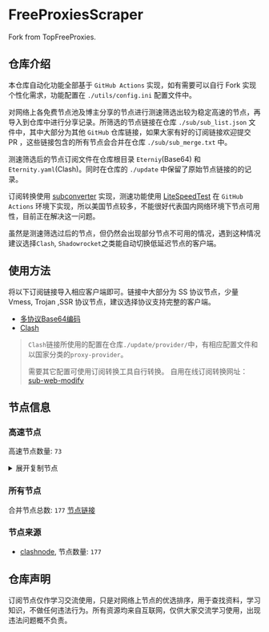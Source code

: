 # FreeProxiesScraper

Fork from TopFreeProxies.

## 仓库介绍
本仓库自动化功能全部基于 `GitHub Actions` 实现，如有需要可以自行 Fork 实现个性化需求，功能配置在 `./utils/config.ini` 配置文件中。

对网络上各免费节点池及博主分享的节点进行测速筛选出较为稳定高速的节点，再导入到仓库中进行分享记录。所筛选的节点链接在仓库 `./sub/sub_list.json` 文件中，其中大部分为其他 `GitHub` 仓库链接，如果大家有好的订阅链接欢迎提交 PR ，这些链接包含的所有节点会合并在仓库 `./sub/sub_merge.txt` 中。

测速筛选后的节点订阅文件在仓库根目录 `Eterniy`(Base64) 和 `Eternity.yaml`(Clash)。同时在仓库的 `./update` 中保留了原始节点链接的的记录。

订阅转换使用 [subconverter](https://github.com/tindy2013/subconverter) 实现，测速功能使用 [LiteSpeedTest](https://github.com/xxf098/LiteSpeedTest) 在 `GitHub Actions` 环境下实现，所以美国节点较多，不能很好代表国内网络环境下节点可用性，目前正在解决这一问题。

虽然是测速筛选过后的节点，但仍然会出现部分节点不可用的情况，遇到这种情况建议选择`Clash`, `Shadowrocket`之类能自动切换低延迟节点的客户端。

## 使用方法
将以下订阅链接导入相应客户端即可。链接中大部分为 SS 协议节点，少量 Vmess, Trojan ,SSR 协议节点，建议选择协议支持完整的客户端。

- [多协议Base64编码](https://raw.githubusercontent.com/caijh/FreeProxiesScraper/master/Eternity)
- [Clash](https://raw.githubusercontent.com/caijh/FreeProxiesScraper/master/Eternity.yaml)

>`Clash`链接所使用的配置在仓库`./update/provider/`中，有相应配置文件和以国家分类的`proxy-provider`。
>
>需要其它配置可使用订阅转换工具自行转换。
>自用在线订阅转换网址：[sub-web-modify](https://sub.v1.mk/)

## 节点信息
### 高速节点
高速节点数量: `73`
<details>
  <summary>展开复制节点</summary>

    vmess://eyJ2IjoiMiIsInBzIjoiMDQtMDAxLUpQIiwiYWRkIjoianAtMS5hbmV3c3RhcnQuY3lvdSIsInBvcnQiOiI1MDYxIiwidHlwZSI6Im5vbmUiLCJpZCI6ImIyODhiNTY0LTUyY2ItM2QyNC1hNjBkLWQ3MmQ4ZDZkNjliMCIsImFpZCI6IjAiLCJuZXQiOiJ3cyIsInBhdGgiOiIvIiwiaG9zdCI6ImpwLTEuYW5ld3N0YXJ0LmN5b3UiLCJ0bHMiOiJ0bHMifQ==
    vmess://eyJ2IjoiMiIsInBzIjoiMDQtMDA0LU5PV0hFUkUiLCJhZGQiOiJ1czYtMS5hbmV3c3RhcnQuY3lvdSIsInBvcnQiOiI1MDYxIiwidHlwZSI6Im5vbmUiLCJpZCI6ImIyODhiNTY0LTUyY2ItM2QyNC1hNjBkLWQ3MmQ4ZDZkNjliMCIsImFpZCI6IjAiLCJuZXQiOiJ3cyIsInBhdGgiOiIvIiwiaG9zdCI6InVzNi0xLmFuZXdzdGFydC5jeW91IiwidGxzIjoidGxzIn0=
    trojan://7121d5cc-d8b1-3793-9d54-fcd50c501e24@gz0slb.aliyuncdn.smp-paymentservices-apple.com:56323?allowInsecure=1&sni=upos-hz-mirrorakam.akamaized.net#04-005-NOWHERE
    trojan://7121d5cc-d8b1-3793-9d54-fcd50c501e24@gz0slb.aliyuncdn.smp-paymentservices-apple.com:56432?allowInsecure=1&sni=fastly.cdn.steampipe.steamcontent.com#04-006-NOWHERE
    trojan://7121d5cc-d8b1-3793-9d54-fcd50c501e24@push04.endpoint.smp-paymentservices-apple.com:23452?allowInsecure=1&sni=origin-a.akamaihd.net#04-007-CN
    trojan://7121d5cc-d8b1-3793-9d54-fcd50c501e24@push04.endpoint.smp-paymentservices-apple.com:23453?allowInsecure=1&sni=akamai.cdn.steampipe.steamcontent.com#04-008-CN
    vmess://eyJ2IjoiMiIsInBzIjoiMDQtMTA4LVJFTEFZIiwiYWRkIjoiczMuY24tZGIudG9wIiwicG9ydCI6IjgwODAiLCJ0eXBlIjoibm9uZSIsImlkIjoiZGFhNDIzNDEtMzdkNS0zNjc4LTlhOWItNTk5YmUxMjA5YWExIiwiYWlkIjoiMCIsIm5ldCI6IndzIiwicGF0aCI6Ii9kYWJhaS5pbjE3Mi42NC40OS43NiIsImhvc3QiOiJzMy5jbi1kYi50b3AiLCJ0bHMiOiIifQ==
    vmess://eyJ2IjoiMiIsInBzIjoiMDQtMTA5LVJFTEFZIiwiYWRkIjoiczUuZGItbGluazAxLnRvcCIsInBvcnQiOiIyMDk1IiwidHlwZSI6Im5vbmUiLCJpZCI6ImRhYTQyMzQxLTM3ZDUtMzY3OC05YTliLTU5OWJlMTIwOWFhMSIsImFpZCI6IjAiLCJuZXQiOiJ3cyIsInBhdGgiOiIvZGFiYWkuaW4xMDQuMTYuNjguODkiLCJob3N0IjoiczUuZGItbGluazAxLnRvcCIsInRscyI6IiJ9
    vmess://eyJ2IjoiMiIsInBzIjoiMDQtMTEwLVJFTEFZIiwiYWRkIjoiczEuY24tZGIudG9wIiwicG9ydCI6IjgwODAiLCJ0eXBlIjoibm9uZSIsImlkIjoiZGFhNDIzNDEtMzdkNS0zNjc4LTlhOWItNTk5YmUxMjA5YWExIiwiYWlkIjoiMCIsIm5ldCI6IndzIiwicGF0aCI6Ii9kYWJhaS5pbjEwNC4yNC42MC4xODAiLCJob3N0IjoiczEuY24tZGIudG9wIiwidGxzIjoiIn0=
    vmess://eyJ2IjoiMiIsInBzIjoiMDQtMTExLVJFTEFZIiwiYWRkIjoiczQuZGItbGluazAxLnRvcCIsInBvcnQiOiI4MCIsInR5cGUiOiJub25lIiwiaWQiOiJkYWE0MjM0MS0zN2Q1LTM2NzgtOWE5Yi01OTliZTEyMDlhYTEiLCJhaWQiOiIwIiwibmV0Ijoid3MiLCJwYXRoIjoiL2RhYmFpLmluMTA0LjI0LjY1LjIwNSIsImhvc3QiOiJzNC5kYi1saW5rMDEudG9wIiwidGxzIjoiIn0=
    vmess://eyJ2IjoiMiIsInBzIjoiMDQtMTEyLVJFTEFZIiwiYWRkIjoiczIuZGItbGluazAxLnRvcCIsInBvcnQiOiI4MDgwIiwidHlwZSI6Im5vbmUiLCJpZCI6ImRhYTQyMzQxLTM3ZDUtMzY3OC05YTliLTU5OWJlMTIwOWFhMSIsImFpZCI6IjAiLCJuZXQiOiJ3cyIsInBhdGgiOiIvZGFiYWkuaW4xMDQuMjQuMTk2LjMxIiwiaG9zdCI6InMyLmRiLWxpbmswMS50b3AiLCJ0bHMiOiIifQ==
    vmess://eyJ2IjoiMiIsInBzIjoiMDQtMTEzLVJFTEFZIiwiYWRkIjoiczQuY24tZGIudG9wIiwicG9ydCI6IjIwOTUiLCJ0eXBlIjoibm9uZSIsImlkIjoiZGFhNDIzNDEtMzdkNS0zNjc4LTlhOWItNTk5YmUxMjA5YWExIiwiYWlkIjoiMCIsIm5ldCI6IndzIiwicGF0aCI6Ii9kYWJhaS5pbjEwNC4yNS4xODguMjE0IiwiaG9zdCI6InM0LmNuLWRiLnRvcCIsInRscyI6IiJ9
    vmess://eyJ2IjoiMiIsInBzIjoiMDQtMTE0LVJFTEFZIiwiYWRkIjoiczUuZGItbGluazAxLnRvcCIsInBvcnQiOiI4MDgwIiwidHlwZSI6Im5vbmUiLCJpZCI6ImRhYTQyMzQxLTM3ZDUtMzY3OC05YTliLTU5OWJlMTIwOWFhMSIsImFpZCI6IjAiLCJuZXQiOiJ3cyIsInBhdGgiOiIvZGFiYWkuaW4xMDQuMjUuMTUuMTg1IiwiaG9zdCI6InM1LmRiLWxpbmswMS50b3AiLCJ0bHMiOiIifQ==
    vmess://eyJ2IjoiMiIsInBzIjoiMDQtMTE1LU5PV0hFUkUiLCJhZGQiOiIxMi5tYW1hbWFqZC5zaXRlIiwicG9ydCI6IjIzNjEyIiwidHlwZSI6Im5vbmUiLCJpZCI6IjgwZTNkNmM5LTlkM2EtM2QyMS04MTdmLTQ2MTcxYTE5OTZjMiIsImFpZCI6IjIiLCJuZXQiOiJ3cyIsInBhdGgiOiIvIiwiaG9zdCI6IjEyLm1hbWFtYWpkLnNpdGUiLCJ0bHMiOiIifQ==
    vmess://eyJ2IjoiMiIsInBzIjoiMDQtMTE2LUNOIiwiYWRkIjoiMTcubWFtYW1hamQuc2l0ZSIsInBvcnQiOiIyMzYxNyIsInR5cGUiOiJub25lIiwiaWQiOiI4MGUzZDZjOS05ZDNhLTNkMjEtODE3Zi00NjE3MWExOTk2YzIiLCJhaWQiOiIyIiwibmV0Ijoid3MiLCJwYXRoIjoiLyIsImhvc3QiOiIxNy5tYW1hbWFqZC5zaXRlIiwidGxzIjoiIn0=
    vmess://eyJ2IjoiMiIsInBzIjoiMDQtMTE3LUNOIiwiYWRkIjoiMTEubWFtYW1hamQuc2l0ZSIsInBvcnQiOiIyMzYxMSIsInR5cGUiOiJub25lIiwiaWQiOiI4MGUzZDZjOS05ZDNhLTNkMjEtODE3Zi00NjE3MWExOTk2YzIiLCJhaWQiOiIyIiwibmV0Ijoid3MiLCJwYXRoIjoiLyIsImhvc3QiOiIxMS5tYW1hbWFqZC5zaXRlIiwidGxzIjoiIn0=
    vmess://eyJ2IjoiMiIsInBzIjoiMDQtMTE4LUNOIiwiYWRkIjoiMTkubWFtYW1hamQuc2l0ZSIsInBvcnQiOiIyMzYxOSIsInR5cGUiOiJub25lIiwiaWQiOiI4MGUzZDZjOS05ZDNhLTNkMjEtODE3Zi00NjE3MWExOTk2YzIiLCJhaWQiOiIyIiwibmV0Ijoid3MiLCJwYXRoIjoiLyIsImhvc3QiOiIxOS5tYW1hbWFqZC5zaXRlIiwidGxzIjoiIn0=
    vmess://eyJ2IjoiMiIsInBzIjoiMDQtMTE5LUNOIiwiYWRkIjoiMTYubWFtYW1hamQuc2l0ZSIsInBvcnQiOiIyMzYxNiIsInR5cGUiOiJub25lIiwiaWQiOiI4MGUzZDZjOS05ZDNhLTNkMjEtODE3Zi00NjE3MWExOTk2YzIiLCJhaWQiOiIyIiwibmV0Ijoid3MiLCJwYXRoIjoiLyIsImhvc3QiOiIxNi5tYW1hbWFqZC5zaXRlIiwidGxzIjoiIn0=
    vmess://eyJ2IjoiMiIsInBzIjoiMDQtMTIwLUNOIiwiYWRkIjoiMTgubWFtYW1hamQuc2l0ZSIsInBvcnQiOiIyMzYxOCIsInR5cGUiOiJub25lIiwiaWQiOiI4MGUzZDZjOS05ZDNhLTNkMjEtODE3Zi00NjE3MWExOTk2YzIiLCJhaWQiOiIyIiwibmV0Ijoid3MiLCJwYXRoIjoiLyIsImhvc3QiOiIxOC5tYW1hbWFqZC5zaXRlIiwidGxzIjoiIn0=
    vmess://eyJ2IjoiMiIsInBzIjoiMDQtMTIxLUNOIiwiYWRkIjoiMTUubWFtYW1hamQuc2l0ZSIsInBvcnQiOiIyMzYxNSIsInR5cGUiOiJub25lIiwiaWQiOiI4MGUzZDZjOS05ZDNhLTNkMjEtODE3Zi00NjE3MWExOTk2YzIiLCJhaWQiOiIyIiwibmV0Ijoid3MiLCJwYXRoIjoiLyIsImhvc3QiOiIxNS5tYW1hbWFqZC5zaXRlIiwidGxzIjoiIn0=
    vmess://eyJ2IjoiMiIsInBzIjoiMDQtMTIyLU5PV0hFUkUiLCJhZGQiOiI1Lm1hbWFtYWpkLnNpdGUiLCJwb3J0IjoiMjM2MDUiLCJ0eXBlIjoibm9uZSIsImlkIjoiODBlM2Q2YzktOWQzYS0zZDIxLTgxN2YtNDYxNzFhMTk5NmMyIiwiYWlkIjoiMiIsIm5ldCI6IndzIiwicGF0aCI6Ii8iLCJob3N0IjoiNS5tYW1hbWFqZC5zaXRlIiwidGxzIjoiIn0=
    vmess://eyJ2IjoiMiIsInBzIjoiMDQtMTIzLUNOIiwiYWRkIjoiMTMubWFtYW1hamQuc2l0ZSIsInBvcnQiOiIyMzYxMyIsInR5cGUiOiJub25lIiwiaWQiOiI4MGUzZDZjOS05ZDNhLTNkMjEtODE3Zi00NjE3MWExOTk2YzIiLCJhaWQiOiIyIiwibmV0Ijoid3MiLCJwYXRoIjoiLyIsImhvc3QiOiIxMy5tYW1hbWFqZC5zaXRlIiwidGxzIjoiIn0=
    vmess://eyJ2IjoiMiIsInBzIjoiMDQtMTI0LUNOIiwiYWRkIjoiMTQubWFtYW1hamQuc2l0ZSIsInBvcnQiOiIyMzYxNCIsInR5cGUiOiJub25lIiwiaWQiOiI4MGUzZDZjOS05ZDNhLTNkMjEtODE3Zi00NjE3MWExOTk2YzIiLCJhaWQiOiIyIiwibmV0Ijoid3MiLCJwYXRoIjoiLyIsImhvc3QiOiIxNC5tYW1hbWFqZC5zaXRlIiwidGxzIjoiIn0=
    ss://YWVzLTI1Ni1jZmI6ZjhmN2FDemNQS2JzRjhwMw@156.146.40.194:989#05-132-SK
    vmess://eyJ2IjoiMiIsInBzIjoiMDUtMTMzLUNOIiwiYWRkIjoidjUuaGVkdWlhbi5saW5rIiwicG9ydCI6IjMwODA1IiwidHlwZSI6Im5vbmUiLCJpZCI6ImNiYjNmODc3LWQxZmItMzQ0Yy04N2E5LWQxNTNiZmZkNTQ4NCIsImFpZCI6IjIiLCJuZXQiOiJ3cyIsInBhdGgiOiIvb29vbyIsImhvc3QiOiJ2NS5oZWR1aWFuLmxpbmsiLCJ0bHMiOiIifQ==
    trojan://Aimer@27.50.48.126:2083?allowInsecure=1&sni=tyep.esslh.filegear-sg.me&ws=1&wspath=%2525252F%2525253Fed%2525253D2560#05-145-RELAY
    trojan://Aimer@92.243.74.180:8443?allowInsecure=1&sni=tyep.esslh.filegear-sg.me&ws=1&wspath=%2525252F#05-146-RELAY
    trojan://cdcb28fb-6deb-49ca-a53c-7090ac638085@hkmg2.weixin.su:25333?allowInsecure=1&sni=hkmg2.weixin.su#05-147-HK
    trojan://dc50eb1d-244d-4711-b168-a101a5e6fb1b@ffffffffffffkkkkkkl.4444926.xyz:443?allowInsecure=1&sni=FFffFfffFFfFKKkkKKl.4444926.XyZ&ws=1&wspath=%2525252Fc6nDz4OnpXiNaWb#05-148-RELAY
    trojan://telegram-id-directvpn@35.181.158.77:22223?allowInsecure=1&sni=trojan.burgerip.co.uk#05-150-FR
    vmess://eyJ2IjoiMiIsInBzIjoiMDUtMTU0LVJFTEFZIiwiYWRkIjoic3cua2FsZWtoYXIuY29tIiwicG9ydCI6IjgwIiwidHlwZSI6Im5vbmUiLCJpZCI6ImU3OTY1NjIyLTZhN2EtZjdmYi0zNDIwLTRhODQ5MTQzMTUzNiIsImFpZCI6IjAiLCJuZXQiOiJ3cyIsInBhdGgiOiIvdG9CZU9yTm90VG9CZS94MXdxengvQmUiLCJob3N0Ijoic3cua2FsZWtoYXIuY29tIiwidGxzIjoiIn0=
    trojan://4174b95d-115e-4d39-add6-1f8db95bb860@104.21.88.226:443?allowInsecure=1&sni=qqqqqqqqqqa.www890604.dpdns.org&ws=1&wspath=%2525252FuzJNzgkkYWRWGxgFnoFPw1#05-230-RELAY
    vmess://eyJ2IjoiMiIsInBzIjoiMDUtMjM3LVJFTEFZIiwiYWRkIjoiY29kZXBlbi5pbyIsInBvcnQiOiI0NDMiLCJ0eXBlIjoibm9uZSIsImlkIjoiZGU5NGNjMGEtMDU5Mi00OTY5LWIxZmMtOTdlYThmMGVhMGIzIiwiYWlkIjoiMCIsIm5ldCI6IndzIiwicGF0aCI6Ii91cy5ra3AubWUuZXUub3JnL2FhIiwiaG9zdCI6ImNvZGVwZW4uaW8iLCJ0bHMiOiJ0bHMifQ==
    vmess://eyJ2IjoiMiIsInBzIjoiMDktMzI3LUNOIiwiYWRkIjoiMTgzLjIzNi45Ny4xMDEiLCJwb3J0IjoiNDMzMzMiLCJ0eXBlIjoibm9uZSIsImlkIjoiNDE4MDQ4YWYtYTI5My00Yjk5LTliMGMtOThjYTM1ODBkZDI0IiwiYWlkIjoiNjQiLCJuZXQiOiJ3cyIsInBhdGgiOiIvIiwiaG9zdCI6IiIsInRscyI6IiJ9
    ss://MjAyMi1ibGFrZTMtYWVzLTEyOC1nY206MTJ4R1JtY0V5M1RWRVR6RTQ3TXJlQSUyNTNEJTI1M0Q@183.240.187.198:34664#09-328-CN
    trojan://d0d08cddacc3190ea81b1b792e1b5fde@36.151.251.48:41225?allowInsecure=1&sni=www.baidu.com#09-329-CN
    trojan://d0d08cddacc3190ea81b1b792e1b5fde@36.151.251.48:53248?allowInsecure=1&sni=www.baidu.com#09-330-CN
    trojan://d0d08cddacc3190ea81b1b792e1b5fde@36.151.251.48:16158?allowInsecure=1&sni=www.baidu.com#09-331-CN
    trojan://d0d08cddacc3190ea81b1b792e1b5fde@36.151.251.48:32765?allowInsecure=1&sni=www.baidu.com#09-332-CN
    trojan://d0d08cddacc3190ea81b1b792e1b5fde@36.151.192.13:9141?allowInsecure=1&sni=www.baidu.com#09-333-CN
    trojan://d0d08cddacc3190ea81b1b792e1b5fde@36.151.192.13:1122?allowInsecure=1&sni=www.baidu.com#09-334-CN
    trojan://d0d08cddacc3190ea81b1b792e1b5fde@36.151.251.48:13855?allowInsecure=1&sni=www.baidu.com#09-335-CN
    trojan://d0d08cddacc3190ea81b1b792e1b5fde@36.151.251.48:44123?allowInsecure=1&sni=www.baidu.com#09-336-CN
    trojan://d0d08cddacc3190ea81b1b792e1b5fde@36.151.251.48:4447?allowInsecure=1&sni=www.baidu.com#09-337-CN
    trojan://trojan@109.234.211.66:8443?allowInsecure=1&sni=store.timimi.dpdns.org&ws=1&wspath=%2525252F#09-348-RELAY
    trojan://trojan@91.193.58.0:443?allowInsecure=1&sni=wahaha.yingyangkuaixian.dpdns.org&ws=1&wspath=%2525252F#09-365-RELAY
    vmess://eyJ2IjoiMiIsInBzIjoiMDktMzY2LUhLIiwiYWRkIjoiaGt0LmdvdG9jaGluYXRvd24ubmV0IiwicG9ydCI6IjgwIiwidHlwZSI6Im5vbmUiLCJpZCI6IjM4NGQxYjQyLTY1NWYtMTFlZC1hOGJmLWYyM2M5MWNmYmJjOSIsImFpZCI6IjIiLCJuZXQiOiJ3cyIsInBhdGgiOiIvIiwiaG9zdCI6ImhrdC5nb3RvY2hpbmF0b3duLm5ldCIsInRscyI6IiJ9
    ss://YWVzLTI1Ni1jZmI6ZjhmN2FDemNQS2JzRjhwMw@154.90.62.168:989#09-372-KR
    trojan://tg-fq521free@194.76.18.129:443?allowInsecure=1&sni=torjan.xn--xhq44j.eu.org&ws=1&wspath=%2525252F#09-373-KZ
    trojan://tg-fq521free@45.67.215.95:443?allowInsecure=1&sni=torjan.xn--xhq44j.eu.org&ws=1&wspath=%2525252F#09-389-RU
    trojan://ttfang@103.106.230.186:81?allowInsecure=1&sni=ttfang.fange.me&ws=1&wspath=%2525252F#09-394-TW
    trojan://tg-fq521free@198.62.62.67:443?allowInsecure=1&sni=torjan.xn--xhq44j.eu.org&ws=1&wspath=%2525252F#09-424-US
    trojan://74260628090146500@stirring-parakeet.shiner427.skin:443?allowInsecure=1#14-436-NL
    ss://YWVzLTI1Ni1nY206VEclMjUzQSUyNTQwRW5rZWx0ZV9ub3RpZiUyNTI2JTI1MjZURyUyNTNBJTI1NDBOb3RpZl9DaGF0@152.53.2.128:34045#14-438-AT
    ss://YWVzLTI1Ni1jZmI6ZjhmN2FDemNQS2JzRjhwMw@103.163.218.2:989#14-439-VN
    ss://YWVzLTI1Ni1nY206aVVCMDkyM1JCQQ@154.3.8.151:30067#14-440-US
    vmess://eyJ2IjoiMiIsInBzIjoiMTQtNDQxLUNOIiwiYWRkIjoidjM2LmhlZHVpYW4ubGluayIsInBvcnQiOiIzMDgzNiIsInR5cGUiOiJub25lIiwiaWQiOiJjYmIzZjg3Ny1kMWZiLTM0NGMtODdhOS1kMTUzYmZmZDU0ODQiLCJhaWQiOiIyIiwibmV0Ijoid3MiLCJwYXRoIjoiL29vb28iLCJob3N0IjoidjM2LmhlZHVpYW4ubGluayIsInRscyI6IiJ9
    ss://Y2hhY2hhMjAtaWV0Zi1wb2x5MTMwNTpjNDA2NDFjMWY4OWU3YWNi@tr.vpnsparta.pro:57456#14-442-TR
    ss://Y2hhY2hhMjAtaWV0Zi1wb2x5MTMwNTo0YTJyZml4b3BoZGpmZmE4S1ZBNEFh@45.87.175.178:8080#23-445-LT
    trojan://71409d3e488548e8bb076d229778f008@jobsfortheworldtoday.com:443?allowInsecure=1#23-448-US
    trojan://telegram-id-directvpn@3.70.31.29:22223?allowInsecure=1&sni=trojan.burgerip.co.uk#23-451-DE
    trojan://telegram-id-privatevpns@3.70.31.29:22222?allowInsecure=1&sni=trojan.burgerip.co.uk#23-452-DE
    ss://Y2hhY2hhMjAtaWV0Zi1wb2x5MTMwNTpvWklvQTY5UTh5aGNRVjhrYTNQYTNB@193.29.139.251:8080#23-457-NL
    ss://cmM0LW1kNToxNGZGUHJiZXpFM0hEWnpzTU9yNg@169.150.210.233:8080#23-471-GB
    ss://Y2hhY2hhMjAtaWV0Zi1wb2x5MTMwNTpKTVNMcHFaYXVWNThHR3hPNlQ0Qnk0@192.71.247.197:8443#23-485-FI
    ss://Y2hhY2hhMjAtaWV0Zi1wb2x5MTMwNTpWcEtBQmNPcE5OQTBsNUcyQVZPbXc4@213.109.147.242:62685#23-488-NL
    ss://Y2hhY2hhMjAtaWV0Zi1wb2x5MTMwNTpvWklvQTY5UTh5aGNRVjhrYTNQYTNB@193.29.139.202:8080#23-489-NL
    ss://Y2hhY2hhMjAtaWV0Zi1wb2x5MTMwNTpjOTc2NzIxYS1lMzkwLTRkYmYtYjRmOS03MmMzZmViOTU5NGM@45.76.180.205:31298#23-492-SG
    trojan://telegram-id-v2rayvpnchannel@3.70.31.29:22223?allowInsecure=1&sni=trojan.burgerip.co.uk#23-493-DE
    ss://YWVzLTI1Ni1jZmI6WG44aktkbURNMDBJZU8lMjUyNSUyNTIzJTI1MjQlMjUyM2ZKQU10c0VBRVVPcEgvWVdZdFlxREZuVDBTVg@103.186.155.24:38388#23-499-VN
    ss://Y2hhY2hhMjAtaWV0Zi1wb2x5MTMwNTpvVmZ2UGtxSkZDak9FYkJzYm1PdElpQXVxZ21FRk9FZjMzMkYyNkM4bHdFd1FuZzk@213.156.138.138:31348#23-500-FR
    ss://Y2hhY2hhMjAtaWV0Zi1wb2x5MTMwNTpwVm5UellBcVhFSHc@89.23.103.229:443#23-517-NL
    


</details>

### 所有节点
合并节点总数: `177`
[节点链接](https://raw.githubusercontent.com/caijh/TopFreeProxies/master/sub/sub_merge_base64.txt)

### 节点来源
- [clashnode](https://github.com/imyaoxp/clashnode), 节点数量: `177`


## 仓库声明
订阅节点仅作学习交流使用，只是对网络上节点的优选排序，用于查找资料，学习知识，不做任何违法行为。所有资源均来自互联网，仅供大家交流学习使用，出现违法问题概不负责。

